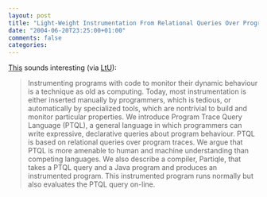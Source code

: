 ```yaml
---
layout: post
title: "Light-Weight Instrumentation From Relational Queries Over Program Traces"
date: "2004-06-20T23:25:00+01:00"
comments: false
categories: 
---
```


<p><a href="http://sunsite.berkeley.edu/TechRepPages/CSD-04-1315">This</a> sounds interesting (via <a href="http://lambda-the-ultimate.org/node/view/10">LtU</a>):</p>

<blockquote>
<p>Instrumenting programs with code to monitor their dynamic behaviour is a technique as old as computing. Today, most instrumentation is either inserted manually by programmers, which is tedious, or automatically by specialized tools, which are nontrivial to build and monitor particular properties. We introduce Program Trace Query Language (PTQL), a general language in which programmers can write expressive, declarative queries about program behaviour. PTQL is based on relational queries over program traces. We argue that PTQL is more amenable to human and machine understanding than competing languages. We also describe a compiler, Partiqle, that takes a PTQL query and a Java program and produces an instrumented program. This instrumented program runs normally but also evaluates the PTQL query on-line.</p>
</blockquote>


